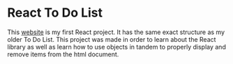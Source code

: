 # React To Do List

This [website](https://michael-shu.github.io/to-do-list-react/) is my first React project. It has the same exact structure as my older To Do List. This project was made in order to learn about the React library as well as learn how to use objects in tandem to properly display and remove items from the html document.
